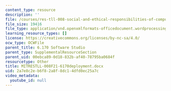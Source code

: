 ```yaml
---
content_type: resource
description: ''
file: /courses/res-tll-008-social-and-ethical-responsibilities-of-computing-serc/2a7e8c2eb6f82a8f8dc14dfd0ec25a7c_MITRESTLL-008F21-6170deployment.docx
file_size: 19416
file_type: application/vnd.openxmlformats-officedocument.wordprocessingml.document
learning_resource_types: []
license: https://creativecommons.org/licenses/by-nc-sa/4.0/
ocw_type: OCWFile
parent_title: 6.170 Software Studio
parent_type: SupplementalResourceSection
parent_uid: 00ebca89-0d18-832b-af40-78795ba0684f
resourcetype: Other
title: MITRESTLL-008F21-6170deployment.docx
uid: 2a7e8c2e-b6f8-2a8f-8dc1-4dfd0ec25a7c
video_metadata:
  youtube_id: null
---
```

